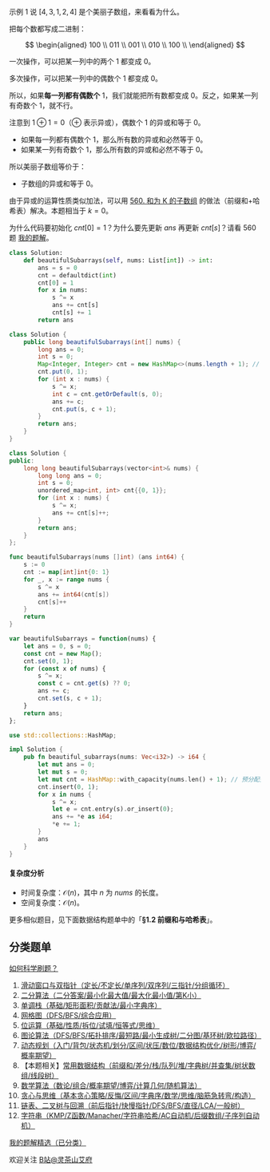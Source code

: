 示例 1 说 $[4,3,1,2,4]$ 是个美丽子数组，来看看为什么。

把每个数都写成二进制：

$$
\begin{aligned}
100     \\
011     \\
001     \\
010     \\
100     \\
\end{aligned}
$$

一次操作，可以把某一列中的两个 $1$ 都变成 $0$。

多次操作，可以把某一列中的偶数个 $1$ 都变成 $0$。

所以，如果**每一列都有偶数个** $1$，我们就能把所有数都变成 $0$。反之，如果某一列有奇数个 $1$，就不行。

注意到 $1\oplus 1=0$（$\oplus$ 表示异或），偶数个 $1$ 的异或和等于 $0$。

- 如果每一列都有偶数个 $1$，那么所有数的异或和必然等于 $0$。
- 如果某一列有奇数个 $1$，那么所有数的异或和必然不等于 $0$。

所以美丽子数组等价于：

- 子数组的异或和等于 $0$。

由于异或的运算性质类似加法，可以用 [560. 和为 K 的子数组](https://leetcode.cn/problems/subarray-sum-equals-k/) 的做法（前缀和+哈希表）解决。本题相当于 $k=0$。

为什么代码要初始化 $\textit{cnt}[0] = 1$？为什么要先更新 $\textit{ans}$ 再更新 $\textit{cnt}[s]$？请看 560 题 [我的题解](https://leetcode.cn/problems/subarray-sum-equals-k/solutions/2781031/qian-zhui-he-ha-xi-biao-cong-liang-ci-bi-4mwr/)。

```py [sol-Python3]
class Solution:
    def beautifulSubarrays(self, nums: List[int]) -> int:
        ans = s = 0
        cnt = defaultdict(int)
        cnt[0] = 1
        for x in nums:
            s ^= x
            ans += cnt[s]
            cnt[s] += 1
        return ans
```

```java [sol-Java]
class Solution {
    public long beautifulSubarrays(int[] nums) {
        long ans = 0;
        int s = 0;
        Map<Integer, Integer> cnt = new HashMap<>(nums.length + 1); // 预分配空间
        cnt.put(0, 1);
        for (int x : nums) {
            s ^= x;
            int c = cnt.getOrDefault(s, 0);
            ans += c;
            cnt.put(s, c + 1);
        }
        return ans;
    }
}
```

```cpp [sol-C++]
class Solution {
public:
    long long beautifulSubarrays(vector<int>& nums) {
        long long ans = 0;
        int s = 0;
        unordered_map<int, int> cnt{{0, 1}};
        for (int x : nums) {
            s ^= x;
            ans += cnt[s]++;
        }
        return ans;
    }
};
```

```go [sol-Go]
func beautifulSubarrays(nums []int) (ans int64) {
    s := 0
    cnt := map[int]int{0: 1}
    for _, x := range nums {
        s ^= x
        ans += int64(cnt[s])
        cnt[s]++
    }
    return
}
```

```js [sol-JavaScript]
var beautifulSubarrays = function(nums) {
    let ans = 0, s = 0;
    const cnt = new Map();
    cnt.set(0, 1);
    for (const x of nums) {
        s ^= x;
        const c = cnt.get(s) ?? 0;
        ans += c;
        cnt.set(s, c + 1);
    }
    return ans;
};
```

```rust [sol-Rust]
use std::collections::HashMap;

impl Solution {
    pub fn beautiful_subarrays(nums: Vec<i32>) -> i64 {
        let mut ans = 0;
        let mut s = 0;
        let mut cnt = HashMap::with_capacity(nums.len() + 1); // 预分配空间
        cnt.insert(0, 1);
        for x in nums {
            s ^= x;
            let e = cnt.entry(s).or_insert(0);
            ans += *e as i64;
            *e += 1;
        }
        ans
    }
}
```

#### 复杂度分析

- 时间复杂度：$\mathcal{O}(n)$，其中 $n$ 为 $\textit{nums}$ 的长度。
- 空间复杂度：$\mathcal{O}(n)$。

更多相似题目，见下面数据结构题单中的「**§1.2 前缀和与哈希表**」。

## 分类题单

[如何科学刷题？](https://leetcode.cn/circle/discuss/RvFUtj/)

1. [滑动窗口与双指针（定长/不定长/单序列/双序列/三指针/分组循环）](https://leetcode.cn/circle/discuss/0viNMK/)
2. [二分算法（二分答案/最小化最大值/最大化最小值/第K小）](https://leetcode.cn/circle/discuss/SqopEo/)
3. [单调栈（基础/矩形面积/贡献法/最小字典序）](https://leetcode.cn/circle/discuss/9oZFK9/)
4. [网格图（DFS/BFS/综合应用）](https://leetcode.cn/circle/discuss/YiXPXW/)
5. [位运算（基础/性质/拆位/试填/恒等式/思维）](https://leetcode.cn/circle/discuss/dHn9Vk/)
6. [图论算法（DFS/BFS/拓扑排序/最短路/最小生成树/二分图/基环树/欧拉路径）](https://leetcode.cn/circle/discuss/01LUak/)
7. [动态规划（入门/背包/状态机/划分/区间/状压/数位/数据结构优化/树形/博弈/概率期望）](https://leetcode.cn/circle/discuss/tXLS3i/)
8. 【本题相关】[常用数据结构（前缀和/差分/栈/队列/堆/字典树/并查集/树状数组/线段树）](https://leetcode.cn/circle/discuss/mOr1u6/)
9. [数学算法（数论/组合/概率期望/博弈/计算几何/随机算法）](https://leetcode.cn/circle/discuss/IYT3ss/)
10. [贪心与思维（基本贪心策略/反悔/区间/字典序/数学/思维/脑筋急转弯/构造）](https://leetcode.cn/circle/discuss/g6KTKL/)
11. [链表、二叉树与回溯（前后指针/快慢指针/DFS/BFS/直径/LCA/一般树）](https://leetcode.cn/circle/discuss/K0n2gO/)
12. [字符串（KMP/Z函数/Manacher/字符串哈希/AC自动机/后缀数组/子序列自动机）](https://leetcode.cn/circle/discuss/SJFwQI/)

[我的题解精选（已分类）](https://github.com/EndlessCheng/codeforces-go/blob/master/leetcode/SOLUTIONS.md)

欢迎关注 [B站@灵茶山艾府](https://space.bilibili.com/206214)

